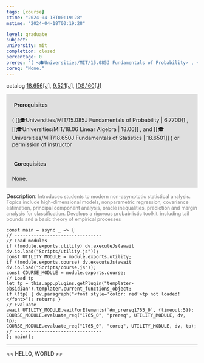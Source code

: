 ```yaml
---
tags: [course]
ctime: "2024-04-18T00:19:28"
mstime: "2024-04-18T00:19:28"

level: graduate
subject: 
university: mit
completion: closed
percentage: 0
prereq: "( <🎓Universities/MIT/15.085J Fundamentals of Probability> , <🎓Universities/MIT/18.06 Linear Algebra> , and <🎓Universities/MIT/18.650J Fundamentals of Statistics> ) or permission of instructor"
coreq: "None."
---
```


catalog [18.656[J]](http://student.mit.edu/catalog/m18b.html#18.656), [9.521[J]](http://student.mit.edu/catalog/m9b.html#9.521), [IDS.160[J]](http://student.mit.edu/catalog/mIDSa.html#IDS.160)

<span style="display: block; padding: 15px; background-color: rgb(100, 100, 100, 0.2);"><font id="m_prereq1765_0" style="display: block; font-family: Arial, sans-serif; font-weight: bold; padding: 5px">Prerequisites</font><br><span id="prereq1765_0">( [[🎓Universities/MIT/15.085J Fundamentals of Probability | 6.7700]] , [[🎓Universities/MIT/18.06 Linear Algebra | 18.06]] , and [[🎓Universities/MIT/18.650J Fundamentals of Statistics | 18.6501]] ) or permission of instructor</span></span>
<span style="display: block; padding: 15px; background-color: rgb(100, 100, 100, 0.2);"><font id="m_coreq1765_0" style="display: block; font-family: Arial, sans-serif; font-weight: bold; padding: 5px">Corequisites</font><br><span id="coreq1765_0">None.</span></span>

<font style="">Description:</font>
<font style="color: grey; font-size: 0.8rem;">Introduces students to modern non-asymptotic statistical analysis. Topics include high-dimensional models, nonparametric regression, covariance estimation, principal component analysis, oracle inequalities, prediction and margin analysis for classification. Develops a rigorous probabilistic toolkit, including tail bounds and a basic theory of empirical processes</font>

```dataviewjs
const main = async _ => {
// --------------------------------
// Load modules
if (!module.exports.utility) dv.executeJs(await dv.io.load("Scripts/utility.js"));
const UTILITY_MODULE = module.exports.utility;
if (!module.exports.course) dv.executeJs(await dv.io.load("Scripts/course.js"));
const COURSE_MODULE = module.exports.course;
// Load tp
let tp = this.app.plugins.getPlugin("templater-obsidian").templater.current_functions_object;
if (!tp) { dv.paragraph("<font style='color: red'>tp not loaded!</font>"); return; }
// Evaluate
await UTILITY_MODULE.waitForElements(`#m_prereq1765_0`, {timeout:5});
COURSE_MODULE.evaluate_req("1765_0", "prereq", UTILITY_MODULE, dv, tp);
COURSE_MODULE.evaluate_req("1765_0", "coreq", UTILITY_MODULE, dv, tp);
// --------------------------------
}; main();
```

---

<< HELLO, WORLD >>
